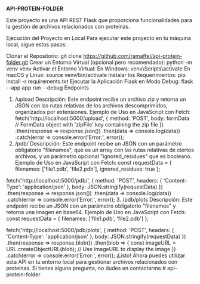 **API-PROTEIN-FOLDER**

Este proyecto es una API REST Flask que proporciona funcionalidades para la gestión de archivos relacionados con proteínas.

Ejecución del Proyecto en Local
Para ejecutar este proyecto en tu máquina local, sigue estos pasos:

Clonar el Repositorio:
git clone https://github.com/ramaffei/api-protein-folder.git
Crear un Entorno Virtual (opcional pero recomendado):
python -m venv venv
Activar el Entorno Virtual:
En Windows:
venv\Scripts\activate
En macOS y Linux:
source venv/bin/activate
Instalar los Requerimientos:
pip install -r requirements.txt
Ejecutar la Aplicación Flask en Modo Debug:
flask --app app run --debug
Endpoints
1. /upload
Descripción: Este endpoint recibe un archivo zip y retorna un JSON con las rutas relativas de los archivos descomprimidos, organizados por extensiones.
Ejemplo de Uso en JavaScript con Fetch:
fetch('http://localhost:5000/upload', {
  method: 'POST',
  body: formData // FormData object with 'zipFile' key containing the zip file
})
.then(response => response.json())
.then(data => console.log(data))
.catch(error => console.error('Error:', error));
2. /pdb/
Descripción: Este endpoint recibe un JSON con un parámetro obligatorio "filenames", que es un array con las rutas relativas de ciertos archivos, y un parámetro opcional "ignored_residues" que es booleano.
Ejemplo de Uso en JavaScript con Fetch:
const requestData = {
  filenames: ['file1.pdb', 'file2.pdb'],
  ignored_residues: true
};

fetch('http://localhost:5000/pdb/', {
  method: 'POST',
  headers: {
    'Content-Type': 'application/json'
  },
  body: JSON.stringify(requestData)
})
.then(response => response.json())
.then(data => console.log(data))
.catch(error => console.error('Error:', error));
3. /pdb/plots
Descripción: Este endpoint recibe un JSON con un parámetro obligatorio "filenames" y retorna una imagen en base64.
Ejemplo de Uso en JavaScript con Fetch:
const requestData = {
  filenames: ['file1.pdb', 'file2.pdb']
};

fetch('http://localhost:5000/pdb/plots', {
  method: 'POST',
  headers: {
    'Content-Type': 'application/json'
  },
  body: JSON.stringify(requestData)
})
.then(response => response.blob())
.then(blob => {
  const imageURL = URL.createObjectURL(blob);
  // Use imageURL to display the image
})
.catch(error => console.error('Error:', error));
¡Listo! Ahora puedes utilizar esta API en tu entorno local para gestionar archivos relacionados con proteínas. Si tienes alguna pregunta, no dudes en contactarme.# api-protein-folder
